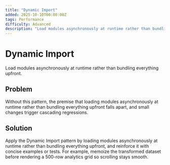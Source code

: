 ```yaml
---
title: "Dynamic Import"
added: 2025-10-10T00:00:00Z
tags: Performance
difficulty: Advanced
description: "Load modules asynchronously at runtime rather than bundling everything upfront."
---
```

# Dynamic Import

Load modules asynchronously at runtime rather than bundling everything upfront.

## Problem

Without this pattern, the premise that loading modules asynchronously at runtime rather than bundling everything upfront falls apart, and small changes trigger cascading regressions.

## Solution

Apply the Dynamic Import pattern by loading modules asynchronously at runtime rather than bundling everything upfront, and reinforce it with concise examples or tests. For example, memoize the transformed dataset before rendering a 500-row analytics grid so scrolling stays smooth.
